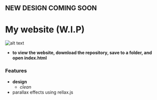 NEW DESIGN COMING SOON
---
# My website (W.I.P)
![alt text](https://media.giphy.com/media/2cdY3nCKm3HdYpi4G3/giphy.gif)
- **to view the website, download the repository, save to a folder, and open index.html**
### Features
- **design**
    - *clean*
- parallax effects using rellax.js


